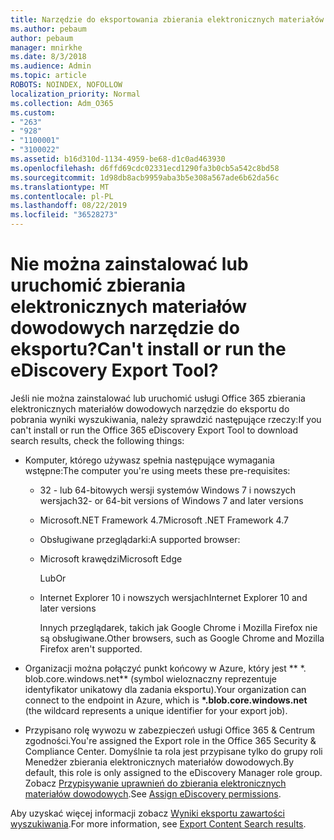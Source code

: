 ```yaml
---
title: Narzędzie do eksportowania zbierania elektronicznych materiałów dowodowych
ms.author: pebaum
author: pebaum
manager: mnirkhe
ms.date: 8/3/2018
ms.audience: Admin
ms.topic: article
ROBOTS: NOINDEX, NOFOLLOW
localization_priority: Normal
ms.collection: Adm_O365
ms.custom:
- "263"
- "928"
- "1100001"
- "3100022"
ms.assetid: b16d310d-1134-4959-be68-d1c0ad463930
ms.openlocfilehash: d6ffd69cdc02331ecd1290fa3b0cb5a542c8bd58
ms.sourcegitcommit: 1d98db8acb9959aba3b5e308a567ade6b62da56c
ms.translationtype: MT
ms.contentlocale: pl-PL
ms.lasthandoff: 08/22/2019
ms.locfileid: "36528273"
---
```

# <a name="cant-install-or-run-the-ediscovery-export-tool"></a><span data-ttu-id="2df1f-102">Nie można zainstalować lub uruchomić zbierania elektronicznych materiałów dowodowych narzędzie do eksportu?</span><span class="sxs-lookup"><span data-stu-id="2df1f-102">Can't install or run the eDiscovery Export Tool?</span></span>

<span data-ttu-id="2df1f-103">Jeśli nie można zainstalować lub uruchomić usługi Office 365 zbierania elektronicznych materiałów dowodowych narzędzie do eksportu do pobrania wyniki wyszukiwania, należy sprawdzić następujące rzeczy:</span><span class="sxs-lookup"><span data-stu-id="2df1f-103">If you can't install or run the Office 365 eDiscovery Export Tool to download search results, check the following things:</span></span>
  
- <span data-ttu-id="2df1f-104">Komputer, którego używasz spełnia następujące wymagania wstępne:</span><span class="sxs-lookup"><span data-stu-id="2df1f-104">The computer you're using meets these pre-requisites:</span></span>

  - <span data-ttu-id="2df1f-105">32 - lub 64-bitowych wersji systemów Windows 7 i nowszych wersjach</span><span class="sxs-lookup"><span data-stu-id="2df1f-105">32- or 64-bit versions of Windows 7 and later versions</span></span>

  - <span data-ttu-id="2df1f-106">Microsoft.NET Framework 4.7</span><span class="sxs-lookup"><span data-stu-id="2df1f-106">Microsoft .NET Framework 4.7</span></span>

  - <span data-ttu-id="2df1f-107">Obsługiwane przeglądarki:</span><span class="sxs-lookup"><span data-stu-id="2df1f-107">A supported browser:</span></span>

  - <span data-ttu-id="2df1f-108">Microsoft krawędzi</span><span class="sxs-lookup"><span data-stu-id="2df1f-108">Microsoft Edge</span></span>

    <span data-ttu-id="2df1f-109">Lub</span><span class="sxs-lookup"><span data-stu-id="2df1f-109">Or</span></span>

  - <span data-ttu-id="2df1f-110">Internet Explorer 10 i nowszych wersjach</span><span class="sxs-lookup"><span data-stu-id="2df1f-110">Internet Explorer 10 and later versions</span></span>

    <span data-ttu-id="2df1f-111">Innych przeglądarek, takich jak Google Chrome i Mozilla Firefox nie są obsługiwane.</span><span class="sxs-lookup"><span data-stu-id="2df1f-111">Other browsers, such as Google Chrome and Mozilla Firefox aren't supported.</span></span>

- <span data-ttu-id="2df1f-112">Organizacji można połączyć punkt końcowy w Azure, który jest \*\* \*. blob.core.windows.net\*\* (symbol wieloznaczny reprezentuje identyfikator unikatowy dla zadania eksportu).</span><span class="sxs-lookup"><span data-stu-id="2df1f-112">Your organization can connect to the endpoint in Azure, which is **\*.blob.core.windows.net** (the wildcard represents a unique identifier for your export job).</span></span>

- <span data-ttu-id="2df1f-113">Przypisano rolę wywozu w zabezpieczeń usługi Office 365 &amp; Centrum zgodności.</span><span class="sxs-lookup"><span data-stu-id="2df1f-113">You're assigned the Export role in the Office 365 Security &amp; Compliance Center.</span></span> <span data-ttu-id="2df1f-114">Domyślnie ta rola jest przypisane tylko do grupy roli Menedżer zbierania elektronicznych materiałów dowodowych.</span><span class="sxs-lookup"><span data-stu-id="2df1f-114">By default, this role is only assigned to the eDiscovery Manager role group.</span></span> <span data-ttu-id="2df1f-115">Zobacz [Przypisywanie uprawnień do zbierania elektronicznych materiałów dowodowych](https://support.office.com/article/assign-ediscovery-permissions-in-the-office-365-security-compliance-center-5b9a067b-9d2e-4aa5-bb33-99d8c0d0b5d7#moreinfo).</span><span class="sxs-lookup"><span data-stu-id="2df1f-115">See [Assign eDiscovery permissions](https://support.office.com/article/assign-ediscovery-permissions-in-the-office-365-security-compliance-center-5b9a067b-9d2e-4aa5-bb33-99d8c0d0b5d7#moreinfo).</span></span>

<span data-ttu-id="2df1f-116">Aby uzyskać więcej informacji zobacz [Wyniki eksportu zawartości wyszukiwania](https://support.office.com/article/Export-Content-Search-results-from-the-Office-365-Security-Compliance-Center-ed48d448-3714-4c42-85f5-10f75f6a4278).</span><span class="sxs-lookup"><span data-stu-id="2df1f-116">For more information, see [Export Content Search results](https://support.office.com/article/Export-Content-Search-results-from-the-Office-365-Security-Compliance-Center-ed48d448-3714-4c42-85f5-10f75f6a4278).</span></span>
  
